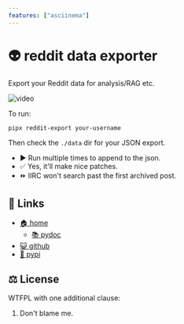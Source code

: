 ```yaml
---
features: ["asciinema"]
---
```


# 👽 reddit data exporter

Export your Reddit data for analysis/RAG etc.

![video](reddit-export.cast.png)

To run:

```bash
pipx reddit-export your-username
```

Then check the `./data` dir for your JSON export.

* ▶️ Run multiple times to append to the json.
* ✅ Yes, it'll make nice patches.
* ⏩ IIRC won't search past the first archived post.

## 🔗 Links

* [🏠 home](https://bitplane.net/dev/python/reddit-exporter)
  * [📚 pydoc](https://bitplane.net/dev/python/reddit-exporter/pydoc)
* [😺 github](https://github.com/bitplane/reddit-exporter)
* [🐍 pypi](https://pypi.org/project/reddit-exporter)

## ⚖️  License

WTFPL with one additional clause:

1. Don't blame me.

